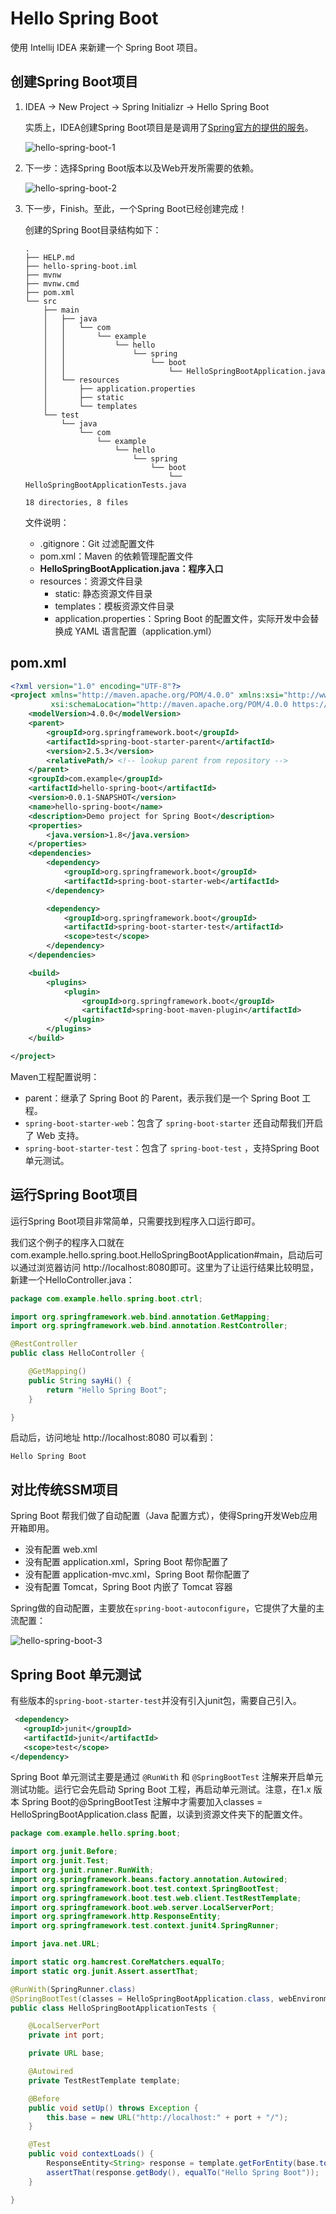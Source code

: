 # Hello Spring Boot 

使用 Intellij IDEA 来新建一个 Spring Boot 项目。

## 创建Spring Boot项目

1. IDEA -> New Project -> Spring Initializr -> Hello Spring Boot 

   实质上，IDEA创建Spring Boot项目是是调用了[Spring官方的提供的服务](https://start.spring.io/)。

   

   ![hello-spring-boot-1](./imgs/hello-spring-boot-1.png)

2. 下一步：选择Spring Boot版本以及Web开发所需要的依赖。

   ![hello-spring-boot-2](./imgs/hello-spring-boot-2.png)

3. 下一步，Finish。至此，一个Spring Boot已经创建完成！

   创建的Spring Boot目录结构如下：

   ``` shell
   .
   ├── HELP.md
   ├── hello-spring-boot.iml
   ├── mvnw
   ├── mvnw.cmd
   ├── pom.xml
   └── src
       ├── main
       │   ├── java
       │   │   └── com
       │   │       └── example
       │   │           └── hello
       │   │               └── spring
       │   │                   └── boot
       │   │                       └── HelloSpringBootApplication.java
       │   └── resources
       │       ├── application.properties
       │       ├── static
       │       └── templates
       └── test
           └── java
               └── com
                   └── example
                       └── hello
                           └── spring
                               └── boot
                                   └── HelloSpringBootApplicationTests.java
   
   18 directories, 8 files
   ```

   文件说明：

   - .gitignore：Git 过滤配置文件
   - pom.xml：Maven 的依赖管理配置文件
   - **HelloSpringBootApplication.java：程序入口**
   - resources：资源文件目录
     - static: 静态资源文件目录
     - templates：模板资源文件目录
     - application.properties：Spring Boot 的配置文件，实际开发中会替换成 YAML 语言配置（application.yml）

## pom.xml

``` xml
<?xml version="1.0" encoding="UTF-8"?>
<project xmlns="http://maven.apache.org/POM/4.0.0" xmlns:xsi="http://www.w3.org/2001/XMLSchema-instance"
         xsi:schemaLocation="http://maven.apache.org/POM/4.0.0 https://maven.apache.org/xsd/maven-4.0.0.xsd">
    <modelVersion>4.0.0</modelVersion>
    <parent>
        <groupId>org.springframework.boot</groupId>
        <artifactId>spring-boot-starter-parent</artifactId>
        <version>2.5.3</version>
        <relativePath/> <!-- lookup parent from repository -->
    </parent>
    <groupId>com.example</groupId>
    <artifactId>hello-spring-boot</artifactId>
    <version>0.0.1-SNAPSHOT</version>
    <name>hello-spring-boot</name>
    <description>Demo project for Spring Boot</description>
    <properties>
        <java.version>1.8</java.version>
    </properties>
    <dependencies>
        <dependency>
            <groupId>org.springframework.boot</groupId>
            <artifactId>spring-boot-starter-web</artifactId>
        </dependency>

        <dependency>
            <groupId>org.springframework.boot</groupId>
            <artifactId>spring-boot-starter-test</artifactId>
            <scope>test</scope>
        </dependency>
    </dependencies>

    <build>
        <plugins>
            <plugin>
                <groupId>org.springframework.boot</groupId>
                <artifactId>spring-boot-maven-plugin</artifactId>
            </plugin>
        </plugins>
    </build>

</project>

```

Maven工程配置说明：

- parent：继承了 Spring Boot 的 Parent，表示我们是一个 Spring Boot 工程。
- `spring-boot-starter-web`：包含了 `spring-boot-starter` 还自动帮我们开启了 Web 支持。
- `spring-boot-starter-test`：包含了 `spring-boot-test` ，支持Spring Boot 单元测试。



## 运行Spring Boot项目

运行Spring Boot项目非常简单，只需要找到程序入口运行即可。

我们这个例子的程序入口就在com.example.hello.spring.boot.HelloSpringBootApplication#main，启动后可以通过浏览器访问 http://localhost:8080即可。这里为了让运行结果比较明显，新建一个HelloController.java：

``` java
package com.example.hello.spring.boot.ctrl;

import org.springframework.web.bind.annotation.GetMapping;
import org.springframework.web.bind.annotation.RestController;

@RestController
public class HelloController {

    @GetMapping()
    public String sayHi() {
        return "Hello Spring Boot";
    }

}
```

启动后，访问地址  http://localhost:8080 可以看到：

``` 
Hello Spring Boot
```



## 对比传统SSM项目

Spring Boot 帮我们做了自动配置（Java 配置方式），使得Spring开发Web应用开箱即用。

- 没有配置 web.xml
- 没有配置 application.xml，Spring Boot 帮你配置了
- 没有配置 application-mvc.xml，Spring Boot 帮你配置了
- 没有配置 Tomcat，Spring Boot 内嵌了 Tomcat 容器

Spring做的自动配置，主要放在`spring-boot-autoconfigure`，它提供了大量的主流配置：

![hello-spring-boot-3](./imgs/hello-spring-boot-3.png)

## Spring Boot 单元测试

有些版本的`spring-boot-starter-test`并没有引入junit包，需要自己引入。

``` xml
 <dependency>
   <groupId>junit</groupId>
   <artifactId>junit</artifactId>
   <scope>test</scope>
</dependency>
```

Spring Boot 单元测试主要是通过 `@RunWith` 和 `@SpringBootTest` 注解来开启单元测试功能。运行它会先启动 Spring Boot 工程，再启动单元测试。注意，在1.x 版本 Spring Boot的@SpringBootTest 注解中才需要加入classes = HelloSpringBootApplication.class 配置，以读到资源文件夹下的配置文件。

``` java
package com.example.hello.spring.boot;

import org.junit.Before;
import org.junit.Test;
import org.junit.runner.RunWith;
import org.springframework.beans.factory.annotation.Autowired;
import org.springframework.boot.test.context.SpringBootTest;
import org.springframework.boot.test.web.client.TestRestTemplate;
import org.springframework.boot.web.server.LocalServerPort;
import org.springframework.http.ResponseEntity;
import org.springframework.test.context.junit4.SpringRunner;

import java.net.URL;

import static org.hamcrest.CoreMatchers.equalTo;
import static org.junit.Assert.assertThat;

@RunWith(SpringRunner.class)
@SpringBootTest(classes = HelloSpringBootApplication.class, webEnvironment = SpringBootTest.WebEnvironment.RANDOM_PORT)
public class HelloSpringBootApplicationTests {

    @LocalServerPort
    private int port;

    private URL base;

    @Autowired
    private TestRestTemplate template;

    @Before
    public void setUp() throws Exception {
        this.base = new URL("http://localhost:" + port + "/");
    }

    @Test
    public void contextLoads() {
        ResponseEntity<String> response = template.getForEntity(base.toString(), String.class);
        assertThat(response.getBody(), equalTo("Hello Spring Boot"));
    }

}
```


